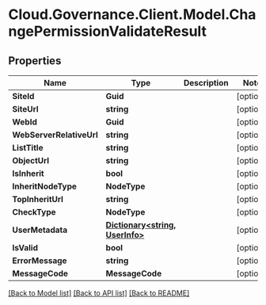# Cloud.Governance.Client.Model.ChangePermissionValidateResult
## Properties

Name | Type | Description | Notes
------------ | ------------- | ------------- | -------------
**SiteId** | **Guid** |  | [optional] 
**SiteUrl** | **string** |  | [optional] 
**WebId** | **Guid** |  | [optional] 
**WebServerRelativeUrl** | **string** |  | [optional] 
**ListTitle** | **string** |  | [optional] 
**ObjectUrl** | **string** |  | [optional] 
**IsInherit** | **bool** |  | [optional] 
**InheritNodeType** | **NodeType** |  | [optional] 
**TopInheritUrl** | **string** |  | [optional] 
**CheckType** | **NodeType** |  | [optional] 
**UserMetadata** | [**Dictionary&lt;string, UserInfo&gt;**](UserInfo.md) |  | [optional] 
**IsValid** | **bool** |  | [optional] 
**ErrorMessage** | **string** |  | [optional] 
**MessageCode** | **MessageCode** |  | [optional] 

[[Back to Model list]](../README.md#documentation-for-models) [[Back to API list]](../README.md#documentation-for-api-endpoints) [[Back to README]](../README.md)

